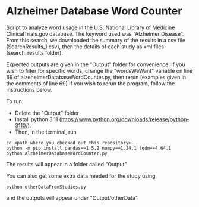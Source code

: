 # Alzheimer Database Word Counter
Script to analyze word usage in the U.S. National Library of Medicine ClinicalTrials.gov database. The keyword used was “Alzheimer Disease”. From this search, we downloaded the summary of the results in a csv file (SearchResults_1.csv), then the details of each study as xml files (search_results folder).

Expected outputs are given in the "Output" folder for convenience.
If you wish to filter for specific words, change the "wordsWeWant" variable on line 69 of alzeheimerDatabaseWordCounter.py, then rerun (examples given in the comments of line 69)
If you wish to rerun the program, follow the instructions below.

To run:
- Delete the "Output" folder
- Install python 3.11 (https://www.python.org/downloads/release/python-3110/). 
- Then, in the terminal, run
```
cd <path where you checked out this repository>
python -m pip install pandas==1.5.2 numpy==1.24.1 tqdm==4.64.1
python alzheimerDatabaseWordCounter.py
```
The results will appear in a folder called "Output"

You can also get some extra data needed for the study using
```
python otherDataFromStudies.py
```
and the outputs will appear under "Output/otherData" 
